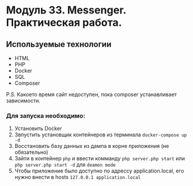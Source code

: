 # Модуль 33. Messenger. Практическая работа.

## Используемые технологии
* HTML
* PHP
* Docker
* SQL
* Composer

P.S. Какоето время сайт недоступен, пока composer устанавливает зависимости.

### Для запуска необходимо:
1. Установить Docker
2. Звпустить установщик контейнеров из терминала `docker-compose up -d`
3. Восстановить базу данных из дампа в корне приложения (не обязательно)
4. Зайти в контейнер `php` и ввести комманду `php server.php start` или `php server.php start -d` для `deamon mode`
5. Чтобы приложение было доступно по адрессу application.local, его нужно внести в hosts `127.0.0.1 application.local`
